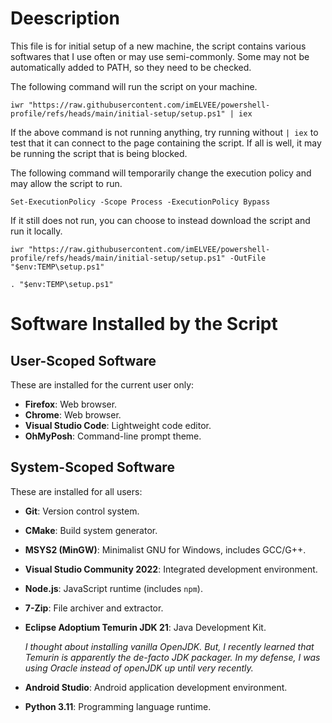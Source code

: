 # Deescription

This file is for initial setup of a new machine, the script contains various softwares that I use often or may use semi-commonly. Some may not be automatically added to PATH, so they need to be checked.

The following command will run the script on your machine.

```
iwr "https://raw.githubusercontent.com/imELVEE/powershell-profile/refs/heads/main/initial-setup/setup.ps1" | iex
```
If the above command is not running anything, try running without `| iex` to test that it can connect to the page containing the script. If all is well, it may be running the script that is being blocked.

The following command will temporarily change the execution policy and may allow the script to run.

```
Set-ExecutionPolicy -Scope Process -ExecutionPolicy Bypass
```
If it still does not run, you can choose to instead download the script and run it locally.
```
iwr "https://raw.githubusercontent.com/imELVEE/powershell-profile/refs/heads/main/initial-setup/setup.ps1" -OutFile "$env:TEMP\setup.ps1"
```
```
. "$env:TEMP\setup.ps1"
```

# Software Installed by the Script

## User-Scoped Software
These are installed for the current user only:
- **Firefox**: Web browser.
- **Chrome**: Web browser.
- **Visual Studio Code**: Lightweight code editor.
- **OhMyPosh**: Command-line prompt theme.

## System-Scoped Software
These are installed for all users:
- **Git**: Version control system.
- **CMake**: Build system generator.
- **MSYS2 (MinGW)**: Minimalist GNU for Windows, includes GCC/G++.
- **Visual Studio Community 2022**: Integrated development environment.
- **Node.js**: JavaScript runtime (includes `npm`).
- **7-Zip**: File archiver and extractor.
- **Eclipse Adoptium Temurin JDK 21**: Java Development Kit.

  *I thought about installing vanilla OpenJDK. But, I recently learned that Temurin is apparently the de-facto JDK packager. In my defense, I was using Oracle instead of openJDK up until very recently.*
  
- **Android Studio**: Android application development environment.
- **Python 3.11**: Programming language runtime.
